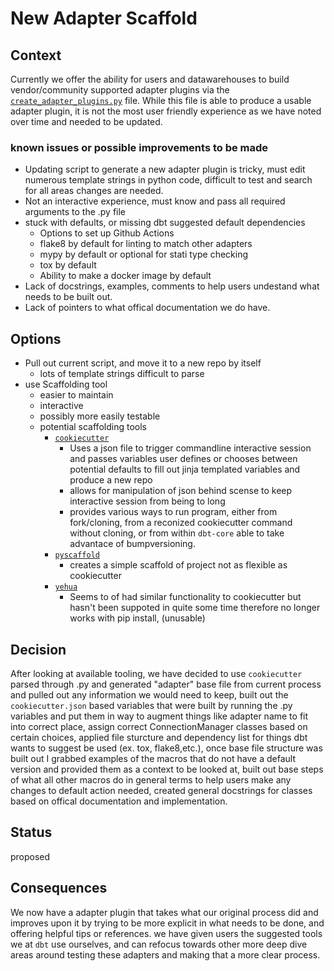 # New Adapter Scaffold

## Context
Currently we offer the ability for users and datawarehouses to build vendor/community supported adapter plugins via the [`create_adapter_plugins.py`](https://github.com/dbt-labs/dbt/blob/47033c459f2c835d81cc845d49ef23e7d19736b6/core/scripts/create_adapter_plugins.py) file. While this file is able to produce a usable adapter plugin, it is not the most user friendly experience as we have noted over time and needed to be updated.

### known issues or possible improvements to be made
- Updating script to generate a new adapter plugin is tricky, must edit numerous template strings in python code, difficult to test and search for all areas changes are needed.
- Not an interactive experience, must know and pass all required arguments to the .py file
- stuck with defaults, or missing dbt suggested default dependencies
  - Options to set up Github Actions
  - flake8 by default for linting to match other adapters
  - mypy by default or optional for stati type checking
  - tox by default 
  - Ability to make a docker image by default
- Lack of docstrings, examples, comments to help users undestand what needs to be built out.
- Lack of pointers to what offical documentation we do have.

## Options
- Pull out current script, and move it to a new repo by itself
  - lots of template strings difficult to parse
- use Scaffolding tool
  - easier to maintain
  - interactive
  - possibly more easily testable
  - potential scaffolding tools
      - [`cookiecutter`](https://cookiecutter.readthedocs.io/en/1.7.2/overview.html)
        - Uses a json file to trigger commandline interactive session and passes variables user defines or chooses between potential defaults to fill out jinja templated variables and produce a new repo
        - allows for manipulation of json behind scense to keep interactive session from being to long
        - provides various ways to run program, either from fork/cloning, from a reconized cookiecutter command without cloning, or from within `dbt-core` able to take advantace of bumpversioning.
      - [`pyscaffold`](https://cookiecutter.readthedocs.io/en/1.7.2/overview.html)
        - creates a simple scaffold of project not as flexible as cookiecutter
      - [`yehua`](https://yehua.readthedocs.io/en/latest/)
        - Seems to of had similar functionality to cookiecutter but hasn't been suppoted in quite some time therefore no longer works with pip install, (unusable)

## Decision
After looking at available tooling, we have decided to use `cookiecutter` parsed through .py and generated "adapter" base file from current process and pulled out any information we would need to keep, built out the `cookiecutter.json` based variables that were built by running the .py variables and put them in way to augment things like adapter name to fit into correct place, assign correct ConnectionManager classes based on certain choices, applied file sturcture and dependency list for things dbt wants to suggest be used (ex. tox, flake8,etc.), once base file structure was built out I grabbed examples of the macros that do not have a default version and provided them as a context to be looked at, built out base steps of what all other macros do in general terms to help users make any changes to default action needed, created general docstrings for classes based on offical documentation and implementation.


## Status
proposed

## Consequences

We now have a adapter plugin that takes what our original process did and improves upon it by trying to be more explicit in what needs to be done, and offering helpful tips or references. we have given users the suggested tools we at `dbt` use ourselves, and can refocus towards other more deep dive areas around testing these adapters and making that a more clear process.